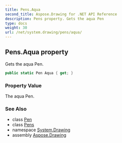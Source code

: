 ```yaml
---
title: Pens.Aqua
second_title: Aspose.Drawing for .NET API Reference
description: Pens property. Gets the aqua Pen
type: docs
weight: 30
url: /net/system.drawing/pens/aqua/
---
```

## Pens.Aqua property

Gets the aqua Pen.

```csharp
public static Pen Aqua { get; }
```

### Property Value

The aqua Pen.

### See Also

* class [Pen](../../pen/)
* class [Pens](../)
* namespace [System.Drawing](../../pens/)
* assembly [Aspose.Drawing](../../../)


